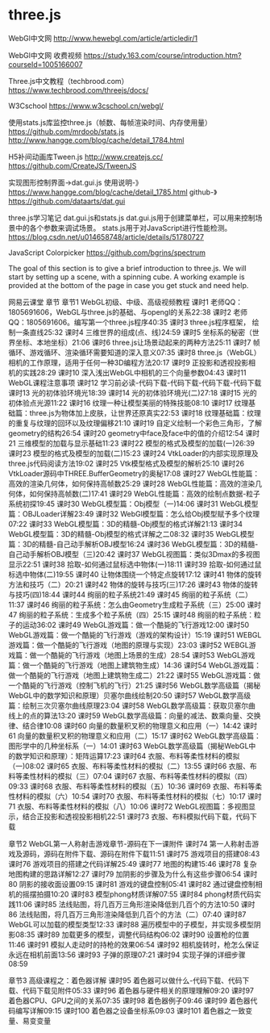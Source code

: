 # three.js

WebGl中文网
http://www.hewebgl.com/article/articledir/1

WebGl中文网 收费视频
https://study.163.com/course/introduction.htm?courseId=1005166007

Three.js中文教程（techbrood.com）
https://www.techbrood.com/threejs/docs/

W3Cschool
https://www.w3cschool.cn/webgl/

使用stats.js库监控three.js（帧数、每帧渲染时间、内存使用量）
https://github.com/mrdoob/stats.js
http://www.hangge.com/blog/cache/detail_1784.html

H5补间动画库Tween.js
http://www.createjs.cc/
https://github.com/CreateJS/TweenJS

实现图形控制界面->dat.gui.js
使用说明-》https://www.hangge.com/blog/cache/detail_1785.html
github-》https://github.com/dataarts/dat.gui

three.js学习笔记 dat.gui.js和stats.js
dat.gui.js用于创建菜单栏，可以用来控制场景中的各个参数来调试场景。
stats.js用于对JavaScript进行性能检测。
https://blog.csdn.net/u014658748/article/details/51780727

JavaScript Colorpicker 
https://github.com/bgrins/spectrum

The goal of this section is to give a brief introduction to three.js. We will start by setting up a scene, with a spinning cube. A working example is provided at the bottom of the page in case you get stuck and need help.

网易云课堂 章节
章节1 WebGL初级、中级、高级视频教程
课时1 老师QQ：1805691606，WebGL与three.js的基础、与opengl的关系22:38
课时2 老师QQ：1805691606。编写第一个three.js程序40:35
课时3 three.js程序框架， 绘制一条直线25:32
课时4 三维世界的组成(点、线)24:59
课时5 坐标系的秘密（世界坐标、本地坐标）21:06
课时6 three.js让场景动起来的两种方法25:11
课时7 帧循环、游戏循环、渲染循环需要知道的深入意义07:35
课时8 three.js（WebGL）相机的工作原理，适用于任何一种3D编程方法20:17
课时9 正投影和透视投影相机的实践28:29
课时10 深入浅出WebGL中相机的三个向量参数04:43
课时11 WebGL课程注意事项
课时12 学习前必读-代码下载-代码下载-代码下载-代码下载
课时13 光的初体验环境光18:39
课时14 光的初体验环境光(二)27:18
课时15 光的初体验点光源11:22
课时16 纹理一种让模型美丽的特殊技能08:10
课时17 纹理基础篇：three.js为物体加上皮肤，让世界还原真实22:53
课时18 纹理基础篇：纹理的重复与纹理的回环以及纹理偏移21:10
课时19 自定义绘制一个彩色三角形，了解geometry的结构26:54
课时20 geometry中face及face中的值的介绍12:54
课时21 三维模型的加载与显示基础11:23
课时22 模型的格式及模型的加载(一)26:39
课时23 模型的格式及模型的加载(二)15:23
课时24 VtkLoader的内部实现原理及three.js代码阅读方法19:02
课时25 Vtk模型格式及模型的解析25:10
课时26 VtkLoader源码中THREE.BufferGeometry的奥秘17:08
课时27 WebGL性能篇：高效的渲染几何体，如何保持高帧数25:29
课时28 WebGL性能篇：高效的渲染几何体，如何保持高帧数(二)17:41
课时29 WebGL性能篇：高效的绘制点数据-粒子系统初探19:45
课时30 WebGL模型篇：Obj模型（一)14:06
课时31 WebGL模型篇：OBJLoader详解23:49
课时32 WebGl模型篇：怎么给Obj模型赋予多个纹理07:22
课时33 WebGL模型篇：3D的精髓-Obj模型的格式详解21:13
课时34 WebGL模型篇：3D的精髓-Obj模型的格式详解之二08:32
课时35 WebGL模型篇：3D的精髓-自己动手解析OBJ模型16:24
课时36 WebGL模型篇：3D的精髓-自己动手解析OBJ模型（三)20:42
课时37 WebGL视图篇：类似3Dmax的多视图显示22:51
课时38 拾取-如何通过鼠标选中物体(一)18:11
课时39 拾取-如何通过鼠标选中物体(二)19:55
课时40 让物体围绕一个特定点旋转17:12
课时41 物体的旋转方法和技巧（二）20:21
课时42 物体的旋转与技巧(三)17:26
课时43 物体的旋转与技巧(四)18:44
课时44 绚丽的粒子系统21:49
课时45 绚丽的粒子系统（二）11:37
课时46 绚丽的粒子系统：怎么由Geometry生成粒子系统（三）25:00
课时47 绚丽的粒子系统：生成多个粒子系统（四）25:15
课时48 绚丽的粒子系统：粒子的运动36:02
课时49 WebGL游戏篇：做一个酷毙的飞行游戏12:00
课时50 WebGL游戏篇：做一个酷毙的飞行游戏（游戏的架构设计）15:19
课时51 WEBGL游戏篇：做一个酷毙的飞行游戏（地图的原理与实现）23:03
课时52 WEBGL游戏篇：做一个酷毙的飞行游戏（地图上场景的生成）28:54
课时53 WebGL游戏篇：做一个酷毙的飞行游戏（地图上建筑物生成）14:36
课时54 WebGL游戏篇：做一个酷毙的飞行游戏（地图上建筑物生成二）21:22
课时55 WebGL游戏篇：做一个酷毙的飞行游戏（控制飞机的飞行）21:25
课时56 WebGL数学高级篇（揭秘WebGL中的数学知识和原理）贝塞尔曲线绘制20:50
课时57 WebGL数学高级篇：绘制三次贝塞尔曲线原理23:04
课时58 WebGL数学高级篇：获取贝塞尔曲线上的点的算法13:20
课时59 WebGL数学高级篇：向量的减法、数乘向量、交换律、结合律10:08
课时60 向量的数量积叉积的物理意义和应用（一）14:42
课时61 向量的数量积叉积的物理意义和应用（二）15:17
课时62 WebGL数学高级篇：图形学中的几种坐标系（一）14:01
课时63 WebGL数学高级篇（揭秘WebGL中的数学知识和原理）：矩阵运算17:23
课时64 衣服、布料等柔性材料的模拟（一)08:02
课时65 衣服、布料等柔性材料的模拟（二）13:55
课时66 衣服、布料等柔性材料的模拟（三）07:04
课时67 衣服、布料等柔性材料的模拟（四）09:33
课时68 衣服、布料等柔性材料的模拟（五）10:36
课时69 衣服、布料等柔性材料的模拟（六）10:54
课时70 衣服、布料等柔性材料的模拟（七）10:17
课时71 衣服、布料等柔性材料的模拟（八）10:06
课时72 WebGL视图篇：多视图显示，结合正投影和透视投影相机22:51
课时73 衣服、布料模拟代码下载，代码下载
 
章节2 WebGL第一人称射击游戏章节-源码在下一课附件
课时74 第一人称射击游戏及源码，源码在附件下载、源码在附件下载11:51
课时75 游戏项目的搭建08:43
课时76 游戏项目的搭建之代码详解25:49
课时77 地图的构建15:46
课时78 复杂地图构建的思路详解12:27
课时79 加阴影的步骤及为什么有这些步骤06:54
课时80 阴影的接收面设置09:15
课时81 游戏的键盘控制05:41
课时82 通过键盘控制相机的摇摆拍摄10:20
课时83 模型phong材质详解07:55
课时84 phong材质代码实践11:06
课时85 法线贴图，将几百万三角形渲染降低到几百个的方法10:50
课时86 法线贴图，将几百万三角形渲染降低到几百个的方法（二）07:40
课时87 WebGL可以加载的模型类型12:33
课时88 遍历模型中的子模型，并实现多模型阴影08:35
课时89 加载更多的模型，调整代码结构06:02
课时90 设置枪的位置11:46
课时91 模拟人走动时的持枪的效果06:54
课时92 相机旋转时，枪怎么保证永远在相机前面13:56
课时93 子弹的原理07:21
课时94 实现子弹的详细步骤08:59

章节3 高级课程之：着色器详解
课时95 着色器可以做什么-代码下载、代码下载、代码下载见附件05:33
课时96 着色器与硬件相关的原理理解09:20
课时97 着色器CPU、GPU之间的关系07:35
课时98 着色器例子09:46
课时99 着色器代码编写详解09:15
课时100 着色器之设备坐标系09:03
课时101 着色器之一致变量、易变变量
